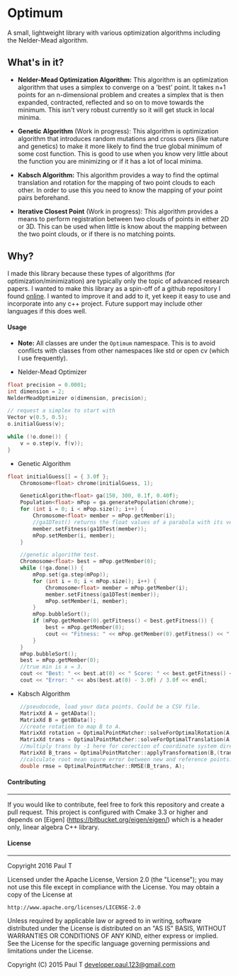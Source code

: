 # Optimum
A small, lightweight library with various optimization algorithms including the Nelder-Mead algorithm. 

## What's in it? ##

* **Nelder-Mead Optimization Algorithm:** This algorithm is an optimization algorithm that uses a simplex to converge on a 'best' point. It takes n+1 points for an n-dimensional problem and creates a simplex that is then expanded, contracted, reflected and so on to move towards the minimum. This isn't very robust currently so it will get stuck in local minima. 

* **Genetic Algorithm** (Work in progress): This algorithm is optimization algorithm that introduces random mutations and cross overs (like nature and genetics) to make it more likely to find the true global minimum of some cost function. This is good to use when you know very little about the function you are minimizing or if it has a lot of local minima. 

* **Kabsch Algorithm:** This algorithm provides a way to find the optimal translation and rotation for the mapping of two point clouds to each other. In order to use this you need to know the mapping of your point pairs beforehand. 

* **Iterative Closest Point** (Work in progress): This algorithm provides a means to perform registration between two clouds of points in either 2D or 3D. This can be used when little is know about the mapping between the two point clouds, or if there is no matching points. 

## Why? ##
I made this library because these types of algorithms (for optimization/minimization) are typically only the topic of advanced research papers. I wanted to make this library as a spin-off of a github repository I found [online](https://github.com/blinry/nelder-mead-optimizer). I wanted to improve it and add to it, yet keep it easy to use and incorporate into any c++ project. Future support may include other languages if this does well. 

#### Usage ####

* **Note:** All classes are under the `Optimum` namespace. This is to avoid conflicts with classes from other namespaces like std or open cv (which I use frequently). 

* Nelder-Mead Optimizer

````cpp
float precision = 0.0001;
int dimension = 2;
NelderMeadOptimizer o(dimension, precision);

// request a simplex to start with
Vector v(0.5, 0.5);
o.initialGuess(v);

while (!o.done()) {
    v = o.step(v, f(v));
}
````

* Genetic Algorithm

````cpp
float initialGuess[] = { 3.0f };
	Chromosome<float> chrome(initialGuess, 1);

	GeneticAlgorithm<float> ga(150, 300, 0.1f, 0.40f);
	Population<float> mPop = ga.generatePopulation(chrome);
	for (int i = 0; i < mPop.size(); i++) {
		Chromosome<float> member = mPop.getMember(i);
		//ga1DTest() returns the float values of a parabola with its vertex at (3, 5)
		member.setFitness(ga1DTest(member));
		mPop.setMember(i, member);
	}

	//genetic algorithm test. 
	Chromosome<float> best = mPop.getMember(0);
	while (!ga.done()) {
		mPop.set(ga.step(mPop));
		for (int i = 0; i < mPop.size(); i++) {
			Chromosome<float> member = mPop.getMember(i);
			member.setFitness(ga1DTest(member));
			mPop.setMember(i, member);
		}
		mPop.bubbleSort();
		if (mPop.getMember(0).getFitness() < best.getFitness()) {
			best = mPop.getMember(0);
			cout << "Fitness: " << mPop.getMember(0).getFitness() << " Value: " << mPop.getMember(0).at(0) << endl;
		}
	}
	mPop.bubbleSort();
	best = mPop.getMember(0);
	//true min is x = 3. 
	cout << "Best: " << best.at(0) << " Score: " << best.getFitness() << endl;
	cout << "Error: " << abs(best.at(0) - 3.0f) / 3.0f << endl;
````

* Kabsch Algorithm

````cpp
    //pseudocode, load your data points. Could be a CSV file. 
    MatrixXd A = getAData();
    MatrixXd B = getBData();
    //create rotation to map B to A.
    MatrixXd rotation = OptimalPointMatcher::solveForOptimalRotation(A, B);
	MatrixXd trans = OptimalPointMatcher::solveForOptimalTranslation(A, B, rotation);
	//multiply trans by -1 here for corection of coordinate system direction. 
	MatrixXd B_trans = OptimalPointMatcher::applyTransformation(B,(trans * -1.0), rotation);
	//calculate root mean squre error between new and reference points. 
	double rmse = OptimalPointMatcher::RMSE(B_trans, A);
````

#### Contributing ####
-------
If you would like to contribute, feel free to fork this repository and create a pull request. This project is configured with Cmake 3.3 or higher and depends on [Eigen] (https://bitbucket.org/eigen/eigen/) which is a header only, linear algebra C++ library. 

#### License ####
-------
Copyright 2016 Paul T

Licensed under the Apache License, Version 2.0 (the "License");
you may not use this file except in compliance with the License.
You may obtain a copy of the License at

    http://www.apache.org/licenses/LICENSE-2.0

Unless required by applicable law or agreed to in writing, software
distributed under the License is distributed on an "AS IS" BASIS,
WITHOUT WARRANTIES OR CONDITIONS OF ANY KIND, either express or implied.
See the License for the specific language governing permissions and
limitations under the License.

Copyright (C) 2015  Paul T <developer.paul.123@gmail.com>
